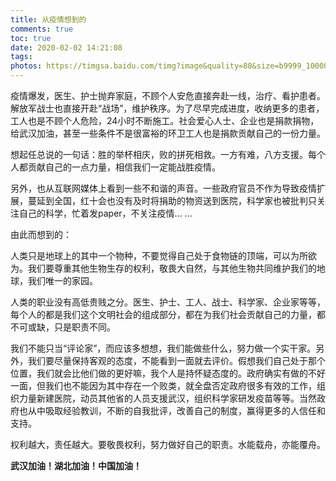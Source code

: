 ```yaml
---
title: 从疫情想到的
comments: true
toc: true
date: 2020-02-02 14:21:08
tags:
photos: https://timgsa.baidu.com/timg?image&quality=80&size=b9999_10000&sec=1580634816484&di=dc5986420e23abbab9ca863d503797c8&imgtype=0&src=http%3A%2F%2Fcrawl.ws.126.net%2F91b2448d6ffc26e8333162d40e21576e.jpg
---
```


疫情爆发，医生、护士抛弃家庭，不顾个人安危直接奔赴一线，治疗、看护患者。解放军战士也直接开赴“战场”，维护秩序。为了尽早完成进度，收纳更多的患者，工人也是不顾个人危险，24小时不断施工。社会爱心人士、企业也是捐款捐物，给武汉加油，甚至一些条件不是很富裕的环卫工人也是捐款贡献自己的一份力量。

<!-- more -->

想起任总说的一句话：胜的举杯相庆，败的拼死相救。一方有难，八方支援。每个人都贡献自己的一点力量，相信我们一定能战胜疫情。

另外，也从互联网媒体上看到一些不和谐的声音。一些政府官员不作为导致疫情扩展，蔓延到全国，红十会也没有及时将捐助的物资送到医院，科学家也被批判只关注自己的科学，忙着发paper，不关注疫情... ...

由此而想到的：

人类只是地球上的其中一个物种，不要觉得自己处于食物链的顶端，可以为所欲为。我们要尊重其他生物生存的权利，敬畏大自然，与其他生物共同维护我们的地球，我们唯一的家园。

人类的职业没有高低贵贱之分。医生、护士、工人、战士、科学家、企业家等等，每个人的都是我们这个文明社会的组成部分，都在为我们社会贡献自己的力量，都不可或缺，只是职责不同。

我们不能只当“评论家”，而应该多想想，我们能做些什么，努力做一个实干家。另外，我们要尽量保持客观的态度，不能看到一面就去评价。假想我们自己处于那个位置，我们就会比他们做的更好嘛，我个人是持怀疑态度的。政府确实有做的不好一面，但我们也不能因为其中存在一个败类，就全盘否定政府很多有效的工作，组织力量新建医院，动员其他省的人员支援武汉，组织科学家研发疫苗等等。当然政府也从中吸取经验教训，不断的自我批评，改善自己的制度，赢得更多的人信任和支持。

权利越大，责任越大。要敬畏权利，努力做好自己的职责。水能载舟，亦能覆舟。

**武汉加油！湖北加油！中国加油！**